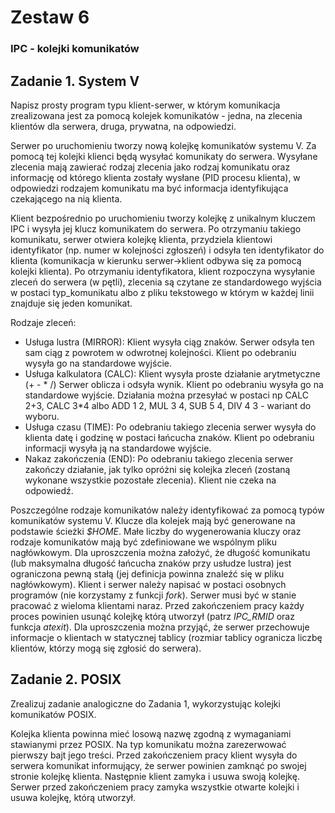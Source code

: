 # Zestaw 6
### IPC - kolejki komunikatów
## Zadanie 1. System V
Napisz prosty program typu klient-serwer, w którym komunikacja zrealizowana jest za pomocą kolejek komunikatów - jedna, na zlecenia klientów dla serwera, druga, prywatna, na odpowiedzi.

Serwer po uruchomieniu tworzy nową kolejkę komunikatów systemu V. Za pomocą tej kolejki klienci będą wysyłać komunikaty do serwera. Wysyłane zlecenia mają zawierać rodzaj zlecenia jako rodzaj komunikatu oraz informację od którego klienta zostały wysłane (PID procesu klienta), w odpowiedzi rodzajem komunikatu ma być informacja identyfikująca czekającego na nią klienta.

Klient bezpośrednio po uruchomieniu tworzy kolejkę z unikalnym kluczem IPC  i wysyła jej klucz komunikatem do serwera. Po otrzymaniu takiego komunikatu, serwer otwiera kolejkę klienta, przydziela klientowi identyfikator (np. numer w kolejności zgłoszeń) i odsyła ten identyfikator do klienta (komunikacja w kierunku serwer->klient odbywa się za pomocą kolejki klienta). Po otrzymaniu identyfikatora, klient rozpoczyna wysyłanie zleceń do serwera (w pętli), zlecenia są czytane ze standardowego wyjścia w postaci typ_komunikatu albo z pliku tekstowego w którym w każdej linii znajduje się jeden komunikat.


Rodzaje zleceń:
* Usługa lustra (MIRROR):
Klient wysyła ciąg znaków. Serwer odsyła ten sam ciąg z powrotem w odwrotnej kolejności. Klient po odebraniu wysyła go na standardowe wyjście.
* Usługa kalkulatora (CALC):
Klient wysyła proste działanie arytmetyczne (+ - \* /) Serwer oblicza i odsyła wynik. Klient po odebraniu wysyła go na standardowe wyjście. Działania można przesyłać w postaci np CALC 2+3, CALC 3\*4 albo ADD 1 2, MUL 3 4, SUB 5 4, DIV 4 3 - wariant do wyboru.
* Usługa czasu (TIME):
Po odebraniu takiego zlecenia serwer wysyła do klienta datę i godzinę w postaci łańcucha znaków. Klient po odebraniu informacji wysyła ją na standardowe wyjście.
* Nakaz zakończenia (END):
Po odebraniu takiego zlecenia serwer zakończy działanie, jak tylko opróżni się kolejka zleceń (zostaną wykonane wszystkie pozostałe zlecenia). Klient nie czeka na odpowiedź.

Poszczególne rodzaje komunikatów należy identyfikować za pomocą typów komunikatów systemu V. Klucze dla kolejek mają być generowane na podstawie ścieżki *$HOME*. Małe liczby do wygenerowania kluczy oraz rodzaje komunikatów mają być zdefiniowane we wspólnym pliku nagłówkowym. Dla uproszczenia można założyć, że długość komunikatu (lub maksymalna długość łańcucha znaków przy usłudze lustra) jest ograniczona pewną stałą (jej definicja powinna znaleźć się w pliku nagłówkowym).
Klient i serwer należy napisać w postaci osobnych programów (nie korzystamy z funkcji *fork*). Serwer musi być w stanie pracować z wieloma klientami naraz. Przed zakończeniem pracy każdy proces powinien usunąć kolejkę którą utworzył (patrz *IPC_RMID* oraz funkcja *atexit*). Dla uproszczenia można przyjąć, że serwer przechowuje informacje o klientach w statycznej tablicy (rozmiar tablicy ogranicza liczbę klientów, którzy mogą się zgłosić do serwera).

## Zadanie 2. POSIX
Zrealizuj zadanie analogiczne do Zadania 1, wykorzystując kolejki komunikatów POSIX.

Kolejka klienta powinna mieć losową nazwę zgodną z wymaganiami stawianymi przez POSIX. Na typ komunikatu można zarezerwować pierwszy bajt jego treści. Przed zakończeniem pracy klient wysyła do serwera komunikat informujący, że serwer powinien zamknąć po swojej stronie kolejkę klienta. Następnie klient zamyka i usuwa swoją kolejkę. Serwer przed zakończeniem pracy zamyka wszystkie otwarte kolejki i usuwa kolejkę, którą utworzył.
